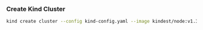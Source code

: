 ### Create Kind Cluster 

```bash
kind create cluster --config kind-config.yaml --image kindest/node:v1.30.0
```